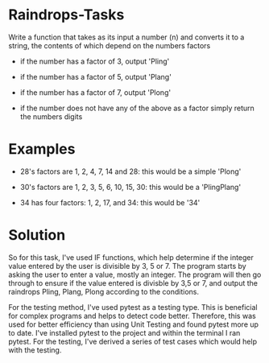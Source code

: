# Raindrops-Tasks

Write a function that takes as its input a number (n) and converts it to a string, the contents of which depend on the numbers factors

- if the number has a factor of 3, output 'Pling'

- if the number has a factor of 5, output 'Plang'

- if the number has a factor of 7, output 'Plong'

- if the number does not have any of the above as a factor simply return the numbers digits

# Examples

- 28's factors are 1, 2, 4, 7, 14 and 28: this would be a simple 'Plong'

- 30's factors are 1, 2, 3, 5, 6, 10, 15, 30: this would be a 'PlingPlang'

- 34 has four factors: 1, 2, 17, and 34: this would be '34'

# Solution

So for this task, I've used IF functions, which help determine if the integer value entered by the user is divisible by 3, 5 or 7. 
The program starts by asking the user to enter a value, mostly an integer. The program will then go through to ensure if the value entered is divisble by 3,5 or 7, and output the raindrops Pling, Plang, Plong according to the conditions. 

For the testing method, I've used pytest as a testing type. This is beneficial for complex programs and helps to detect code better. Therefore, this was used for better efficiency than using Unit Testing and found pytest more up to date. I've installed pytest to the project and within the terminal I ran pytest. For the testing, I've derived a series of test cases which would help with the testing. 
